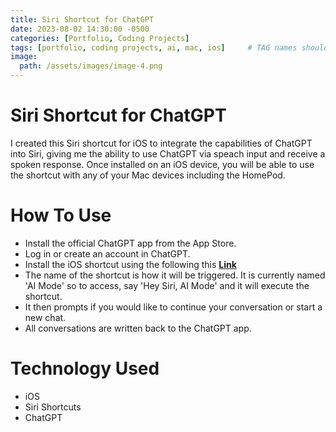 ```yaml
---
title: Siri Shortcut for ChatGPT
date: 2023-08-02 14:30:00 -0500
categories: [Portfolio, Coding Projects]
tags: [portfolio, coding projects, ai, mac, ios]     # TAG names should always be lowercase
image:
  path: /assets/images/image-4.png
---
```


# Siri Shortcut for ChatGPT

I created this Siri shortcut for iOS to integrate the capabilities of ChatGPT into Siri, giving me the ability to use ChatGPT via speach input and receive a spoken response.
Once installed on an iOS device, you will be able to use the shortcut with any of your Mac devices including the HomePod.

# How To Use

- Install the official ChatGPT app from the App Store.
- Log in or create an account in ChatGPT.
- Install the iOS shortcut using the following this [**Link**](https://www.icloud.com/shortcuts/4ae3304051fd4b69b46622eea0661653)
- The name of the shortcut is how it will be triggered. It is currently named 'AI Mode' so to access, say 'Hey Siri, AI Mode' and it will execute the shortcut.
- It then prompts if you would like to continue your conversation or start a new chat.
- All conversations are written back to the ChatGPT app.

  
# Technology Used

- iOS
- Siri Shortcuts
- ChatGPT 
